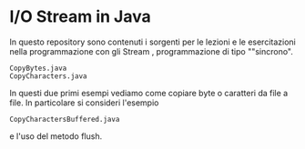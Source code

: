 # I/O Stream in Java

In questo repository sono contenuti i sorgenti per le lezioni e le esercitazioni nella programmazione con gli Stream
, programmazione di tipo ""sincrono".
```
CopyBytes.java
CopyCharacters.java
```
In questi due primi esempi vediamo come copiare byte o caratteri da file a file.
In particolare si consideri l'esempio
```
CopyCharactersBuffered.java
```
e l'uso del metodo flush.
